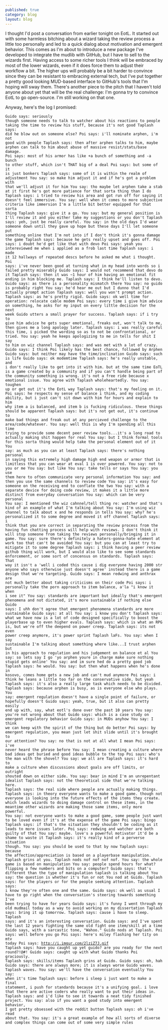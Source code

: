 ```yaml
---
published: true
category: blog
layout: blog
---
```

I thought I'd post a conversation from earlier tonight on EotL. It started out with some harmless bitching about a wizard taking the review process a little too personally and led to a quick dialog about motivation and emergent behavior. This comes as I'm about to introduce a new package I've developed to integrate the mudlib with GitHub, but I have to sell to the wizards first. Having access to some richer tools I think will be embraced by most of the lower wizards, even if it does force them to adjust their workflow a bit. The higher ups will probably be a bit harder to convince since they can be resistant to embracing external tech, but I've put together a pretty good looking MUD-based interface to GitHub's tools that I'm hoping will sway them. There's another piece to the pitch that I haven't told anyone about yet that will be the real challenge: I'm gonna try to convince EotL to go open-source. I'm still working on that one. 

Anyway, here's the log I promised:
<code><pre>Guido says: seriously though someone needs to talk to watcher about his
            reactions to people taking the time to review his stuff, because
            it's not good
Taplash says: did he blow out on someone else?
Poi says: i'll nominate arphen, i'm not good with people
Taplash says: then after arphen talks to him, maybe arphen can talk to him
              about abuse of massive resist/stats/base damage.
Poi says: most of his armor has like +a bunch of something and -a bunch to
          other stuff, which isn't THAT big of a deal
Poi says: but some of it is just bonkers
Taplash says: some of it is within the realm of adjustment
You say: so make him adjust it and if he's got a problem with that we'll
         adjust it for him
You say: tho maybe let arphen take a stab at it first he's got more patience
         for that sorta thing than I do
Taplash says: i tried to review his area and got run off for saying it
              doesn't feel immersive.
You say: well when it comes to more subjective criteria like immersion I'm a
         little bit better equipped for that sorta thing
Taplash says: give it a go.
You say: but my general position is I'll review it and you either take my
         suggestions or you don't
Taplash says: yeh, just be really careful.
You say: in the old days I'd wear someone down until they gave up hope but
         these days I'll let someone put something online that I'm not into
         if I don't think it's gonna damage the game
Taplash says: because he gets really upset and goes off.
Poi says: i doubt he'd get like that with devo
Poi says: yeah you intereviewed me when i applied as a frob last time
Taplash says: i made it 12 hallways of repeated descs before he asked me
              what i thought.
Poi says: i've never been good at turning what in my head into words so i
          failed pretty miserably
Guido says: I would not recommend that devo do it
Taplash says: then it was ~1 hour of him having an emotional fit ending in
              him blocking me.
Taplash says: I think he'll listen to devo.
Guido says: as there is a personality mismatch there
You say: no guido is probably right
You say: he'd hear me out but I dunno that I'd actually prompt action
Taplash says: well you won't prompt action.
Taplash says: as he's pretty rigid.
Guido says: ok well time for operation: relocate cable modem
Poi says: every time i give him advice on something, he asks for my input on
          every little decision for the next week
Guido utters a small prayer for success.
Taplash says: if i try to give him advice he gets super emotional, freaks
              out, won't talk to me, then gives me a long apology later.
Taplash says: i was really careful this time, i picked the wording so as to
              not be confrontational, or tried.
You say: yeah he keeps apologizing to me in tells for shit I say to him on
         wiz channel
Taplash says: and was met with a lot of crazy.
Guido says: I think Poi likely has the best chance, followed by Arphen
Guido says: but neither may have the time/inclination
Guido says: such is life
Guido says: ok modemtime
Taplash says: he's really unstable, and i don't really like to get into it
              with him. but at the same time EoTL is a game created by a
              community and if you can't handle being part of the community
              something is wrong. it's not a free ride because x emotional
              issue.
You agree with Taplash wholeheartedly.
You say: toughen up or get out it's the EotL way
Taplash says: that's my feeling on it.
Poi says: he respects my sense of balance i think, and my coding ability,
          but i just can't sit down with him for hours and explain to him
          why item a is balanced, and item b is fucking ridiculous. these
          things should be apparent
Taplash says: but it's not get out, it's continue to make bad things and
              freak out at any percieved challenge to the
              area/code/whatever.
You say: well this is why I'm spending all this time trying to provide some
         decent peer review tools...it's a long road to actually making shit
         happen for real
You say: but I think formal tools for this sorta thing would help take the
         personal element out of it
You say: as much as you can at least
Taplash says: there's nothing personal in saying this extremely high damage
              high end weapon or armor that is limitless that you can wear
              at eval 1 is over powered.
You say: not to you or me
You say: but like
You say: take tells or says
You say: you use them here to often communicate very personal information
You say: and then you use the same channels to review code
You say: it's easy for someone on the receiving end to conflate the two
You say: with a separate device for doing code review, it makes it a little
         more distinct from everyday conversation
You say: which can be very personal
You say: I mentioned the wiz cahnnel/tell thing re: watcher and that's kind
         of an example of what I'm talking about
You say: I'm using wiz channel to talk about x and he responds in tells
You say: why? he's personalized it to some degree and moved it off channel
Taplash says: i think that you are correct in separating the review process
              from the having fun chatting process will help with reviews. I
              don't think it will stop someone from taking the reviews
              personally/bringing it in game.
You say: sure there's definitely a haters-gonna-hate element at work too
         that can't be avoided
You say: but you can at least try to mitigate it to some degree
Taplash says: i think having a peer review github thing will work, but I
              would also like to see some standards enforcement, or some
              sort of concensus on standards.
Taplash says: That way it isn't a 'well i coded this cause i dig everyone
              having 2000 str anyone who says otherwise just doesn't agree'
              instead there is a game design that we're targeting.
Guido says: I mean redwing and anthrax are not much better about taking
            criticisms on their code
Poi says: i personally take the porn approach to item balance, a'la "i know
          it when i see it"
You say: standards are important but ideally that's emergent phenomena and
         not dictated, it's more sustainable if nothing else
Guido says: I uhh don't agree that emergent phenomena standards are more
            sustainable
Guido says: at all
You say: i know you don't
Taplash says: what we have now is a lot of code designed specifically to
              boost the playerbase up to even higher evals.
Taplash says: which is what an RPG is, but we're off the deepend on power
              creep.
Taplash says: its not even power creep anymore, it's power sprint
Taplash laFs.
You say: when I say sustainable I'm talking about something where like...I
         trust arphen but in his approach to regulation and his judgement on
         balance et al
You say: so lets say I go 'yo arphen youre in charge make sure nothing
         stupid gets online'
You say: and im sure hed do a pretty good job
Taplash says: he would.
You say: but then what happens when he's done in kosovo, comes home gets a
         new job and can't mud anymore
Poi says: i think he leans a little too far on the conservative side, but
          yeah
Taplash says: it's also a really large task which needs to be divided.
Taplash says: because arphen is busy, as is everyone else who plays.
You say: emergent regulation doesn't have a single point of failure, or
         hopefully doesn't
Guido says: yeah, true, but it also can pretty easily end up with, say, what
            eotl's done over the past 10 years
You say: you're not wrong about that
Guido says: which is a case study on emergent regulatory behavior
Guido says: in MUDs anyhow
You say: I think we can keep with the spirit of the thing but do better
Poi says: by emergent regulation, you mean just let shit slide until it's
          brought to our attention?
You say: no that is not at all what I mean
Poi says: i've never heard the phrase before
You say: I mean creating a culture where bad ideas get buried and good ideas
         bubble to the top
Poi says: who's the man with the shovel?
You say: we all are
Taplash says: it's hard to make a culture when discussions about goals are
              off limits, or outright shouted down on either side.
You say: bear in mind I'm an unrepentant idealist
Taplash says: not the theoretical side that we're talking here.
Taplash says: the real side where people are actually making things.
Taplash says: in theory everyone wants to make a good game. though not
              everyone is looking into the future effects of the items they
              create. which leads wizards to doing damage control on these
              items, in the meantime other wizards are making those same
              items, only more powerful.
You say: not everyone wants to make a good game, some people just want to be
         loved even if it's at the expense of the game
Poi says: bingo
Taplash says: if that's the situation they shouldn't be coding as it leads
              to more issues later.
Poi says: redwing and watcher are both guilty of that
You say: maybe. love's a powerful motivator it'd be a shame to waste it
Taplash says: it's really kind of a perverse situation though.
You say: you should be used to that by now
Taplash says: because the affection/appreciation is based on a playerbase
              manipulation.
Taplash grins at you.
Taplash nods nof nof nof nof.
You say: the whole game is based on manipulation
You say: people spend hours for what? flipping a few numbers and bits on a
         computer?
Guido says: that's different than the type of manipulation taplash is
            talking about
You say: the question is whether it's fun or not
You nod at Guido.
Taplash says: for the players or for the people seeking attention.
Taplash says: i know they're often one and the same.
Guido says: ok well as usual I have to go right when the conversation's
            steering towards something I've been trying to have for years
Guido says: it's funny I went through my old mudmail today as a way to avoid
            working on my dissertation
Taplash says: bring it up tomorrow.
Taplash says: cause i have to sleep.
Taplash says: and it's an interesting conversation.
Guido says: and I've spent the last 12 years fighting the same old fight one
            item/skill at a time
Guido says, with a sarcastic tone, "Wahoo."
Guido nods at Taplash.
Poi says: well before you go
Poi says: here's miley flashing her tity on mtv today
Poi says: http://i.imgur.com/2lziZ7J.gif
Taplash says: have you caught up yet guido? are you ready for the next
              round?!@#!
Guido says: caught up with what
Guido thanks Poi graciously.
Taplash says: skills/items
Taplash grins at Guido.
Guido says: oh, hah
Guido says: there are always more; it is always worse
Guido waves.
Taplash waves.
You say: we'll have the conversation eventually
You say: when it's time
Taplash says: before i sleep i just want to make a final statement, i push
              for standards because it's a unifying goal. i love that there
              are active coders who really want to put their ideas in.
Taplash says: and i'd like to see it towards a neat tidy finished project.
You say: also if you want a good study into emergent behavior, I got pretty
         obsessed with the reddit button
Taplash says: oh i've read about that.
You say: it's a great example of how all sorts of diverse and complex things
         can come out of some very simple rules
</pre></code>
